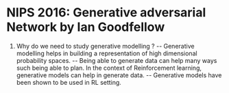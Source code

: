 # NIPS 2016: Generative adversarial Network by Ian Goodfellow
1. Why do we need to study generative modelling ?
	-- Generative modelling helps in building a representation of high dimensional probability spaces.
	-- Being able to generate data can help many ways such being able to plan. In the context of Reinforcement learning, generative models can 
	help in generate data. 
	-- Generative models have been shown to be used in RL setting.
	
